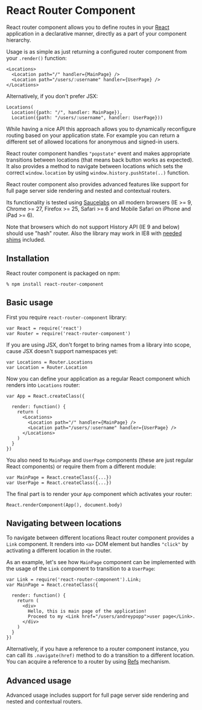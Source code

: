 # React Router Component

React router component allows you to define routes in your [React][] application
in a declarative manner, directly as a part of your component hierarchy.

Usage is as simple as just returning a configured router component from your
`.render()` function:

    <Locations>
      <Location path="/" handler={MainPage} />
      <Location path="/users/:username" handler={UserPage} />
    </Locations>

Alternatively, if you don't prefer JSX:

    Locations(
      Location({path: "/", handler: MainPage}),
      Location({path: "/users/:username", handler: UserPage}))

While having a nice API this approach allows you to dynamically reconfigure
routing based on your application state. For example you can return a different
set of allowed locations for anonymous and signed-in users.

React router component handles `"popstate"` event and makes appropriate
transitions between locations (that means back button works as expected). It
also provides a method to navigate between locations which sets the correct
`window.location` by using `window.history.pushState(..)` function.

React router component also provides advanced features like support for full
page server side rendering and nested and contextual routers.

Its functionality is tested using [Saucelabs][] on all modern browsers (IE >= 9,
Chrome >= 27, Firefox >= 25, Safari >= 6 and Mobile Safari on iPhone and iPad >=
6).

Note that browsers which do not support History API (IE 9 and below) should use
"hash" router. Also the library may work in IE8 with [needed
shims][React-Shims] included.

## Installation

React router component is packaged on npm:

    % npm install react-router-component

## Basic usage

First you require `react-router-component` library:

    var React = require('react')
    var Router = require('react-router-component')

If you are using JSX, don't forget to bring names from a library into scope,
cause JSX doesn't support namespaces yet:

    var Locations = Router.Locations
    var Location = Router.Location

Now you can define your application as a regular React component which renders
into `Locations` router:

    var App = React.createClass({

      render: function() {
        return (
          <Locations>
            <Location path="/" handler={MainPage} />
            <Location path="/users/:username" handler={UserPage} />
          </Locations>
        )
      }
    })

You also need to `MainPage` and `UserPage` components (these are just regular
React components) or require them from a different module:

    var MainPage = React.createClass({...})
    var UserPage = React.createClass({...})

The final part is to render your `App` component which activates your router:

    React.renderComponent(App(), document.body)

## Navigating between locations

To navigate between different locations React router component provides a `Link`
component. It renders into `<a>` DOM element but handles `"click"` by activating
a different location in the router.

As an example, let's see how `MainPage` component can be implemented with the
usage of the `Link` component to transition to a `UserPage`:

    var Link = require('react-router-component').Link;
    var MainPage = React.createClass({

      render: function() {
        return (
          <div>
            Hello, this is main page of the application!
            Proceed to my <Link href="/users/andreypopp">user page</Link>.
          </div>
        )
      }
    })

Alternatively, if you have a reference to a router component instance, you can
call its `.navigate(href)` method to do a transition to a different location.
You can acquire a reference to a router by using [Refs][React-Refs] mechanism.

## Advanced usage

Advanced usage includes support for full page server side rendering and nested
and contextual routers.

[React]: http://facebook.github.io/react/
[React-Refs]: http://facebook.github.io/react/docs/more-about-refs.html
[React-Shims]: http://facebook.github.io/react/docs/working-with-the-browser.html#polyfills-needed-to-support-older-browsers
[Saucelabs]: saucelabs.com
